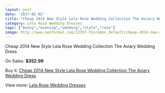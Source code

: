 ```yaml
---
layout: post
date: '2017-02-02'
title: "Cheap 2014 New Style Lela Rose Wedding Collection The Aviary Wedding Dress"
category: Lela Rose Wedding Dresses
tags: ["bonny","evening","wedding","style","rose"]
image: http://www.neoformal.com/22357-thickbox_default/cheap-2014-new-style-lela-rose-wedding-collection-the-aviary-wedding-dress.jpg
---
```

Cheap 2014 New Style Lela Rose Wedding Collection The Aviary Wedding Dress

On Sales: **$352.99**
<a href="https://www.neoformal.com/en/lela-rose-wedding-dresses-2014/7401-cheap-2014-new-style-lela-rose-wedding-collection-the-aviary-wedding-dress.html"><amp-img layout="responsive" width="600" height="600" src="//www.neoformal.com/22357-thickbox_default/cheap-2014-new-style-lela-rose-wedding-collection-the-aviary-wedding-dress.jpg" alt="Cheap 2014 New Style Lela Rose Wedding Collection The Aviary Wedding Dress 0" /></a>
<a href="https://www.neoformal.com/en/lela-rose-wedding-dresses-2014/7401-cheap-2014-new-style-lela-rose-wedding-collection-the-aviary-wedding-dress.html"><amp-img layout="responsive" width="600" height="600" src="//www.neoformal.com/22358-thickbox_default/cheap-2014-new-style-lela-rose-wedding-collection-the-aviary-wedding-dress.jpg" alt="Cheap 2014 New Style Lela Rose Wedding Collection The Aviary Wedding Dress 1" /></a>

Buy it: [Cheap 2014 New Style Lela Rose Wedding Collection The Aviary Wedding Dress](https://www.neoformal.com/en/lela-rose-wedding-dresses-2014/7401-cheap-2014-new-style-lela-rose-wedding-collection-the-aviary-wedding-dress.html "Cheap 2014 New Style Lela Rose Wedding Collection The Aviary Wedding Dress")

View more: [Lela Rose Wedding Dresses](https://www.neoformal.com/en/120-lela-rose-wedding-dresses-2014 "Lela Rose Wedding Dresses")